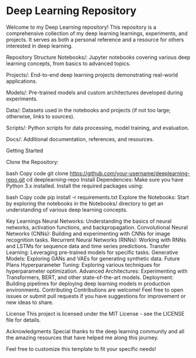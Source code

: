 # Deep Learning Repository
Welcome to my Deep Learning repository! This repository is a comprehensive collection of my deep learning learnings, experiments, and projects. It serves as both a personal reference and a resource for others interested in deep learning.

Repository Structure
Notebooks/: Jupyter notebooks covering various deep learning concepts, from basics to advanced topics.

Projects/: End-to-end deep learning projects demonstrating real-world applications.

Models/: Pre-trained models and custom architectures developed during experiments.

Data/: Datasets used in the notebooks and projects (if not too large; otherwise, links to sources).

Scripts/: Python scripts for data processing, model training, and evaluation.

Docs/: Additional documentation, references, and resources.

Getting Started

Clone the Repository:

bash
Copy code
git clone https://github.com/your-username/deeplearning-repo.git
cd deeplearning-repo
Install Dependencies: Make sure you have Python 3.x installed. Install the required packages using:

bash
Copy code
pip install -r requirements.txt
Explore the Notebooks: Start by exploring the notebooks in the Notebooks/ directory to get an understanding of various deep learning concepts.

Key Learnings
Neural Networks: Understanding the basics of neural networks, activation functions, and backpropagation.
Convolutional Neural Networks (CNNs): Building and experimenting with CNNs for image recognition tasks.
Recurrent Neural Networks (RNNs): Working with RNNs and LSTMs for sequence data and time series predictions.
Transfer Learning: Leveraging pre-trained models for specific tasks.
Generative Models: Exploring GANs and VAEs for generating synthetic data.
Future Plans
Hyperparameter Tuning: Exploring various techniques for hyperparameter optimization.
Advanced Architectures: Experimenting with Transformers, BERT, and other state-of-the-art models.
Deployment: Building pipelines for deploying deep learning models in production environments.
Contributing
Contributions are welcome! Feel free to open issues or submit pull requests if you have suggestions for improvement or new ideas to share.

License
This project is licensed under the MIT License - see the LICENSE file for details.

Acknowledgments
Special thanks to the deep learning community and all the amazing resources that have helped me along this journey.

Feel free to customize this template to fit your specific needs!









